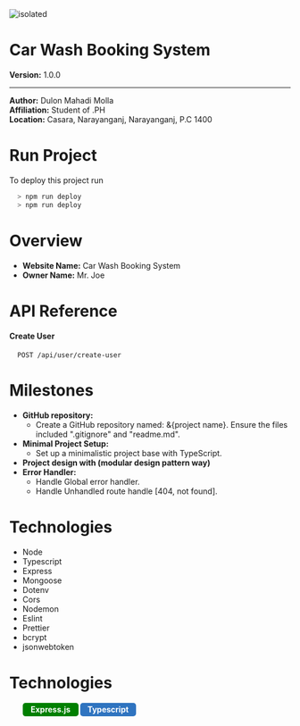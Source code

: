 <img src="https://tbcarwash.ca/wp-content/uploads/2022/04/man-washing-car-two.png" alt="isolated" width="full" style="margin: 0 auto;"/>

# Car Wash Booking System
**Version:** 1.0.0

---

**Author:** Dulon Mahadi Molla  
**Affiliation:** Student of .PH  
**Location:** Casara, Narayanganj, Narayanganj, P.C 1400  

# Run Project

To deploy this project run

```bash
  > npm run deploy
  > npm run deploy
```

# Overview
- **Website Name:** Car Wash Booking System
- **Owner Name:** Mr. Joe 

# API Reference
#### Create User

```http
  POST /api/user/create-user
```

# Milestones
- **GitHub repository:** 
  - Create a GitHub repository named: &{project name}. Ensure the files included ".gitignore" and "readme.md".
- **Minimal Project Setup:**
  - Set up a minimalistic project base with TypeScript.
- **Project design with (modular design pattern way)**
- **Error Handler:**
  - Handle Global error handler.
  - Handle Unhandled route handle [404, not found].

# Technologies
- Node
- Typescript
- Express
- Mongoose
- Dotenv
- Cors
- Nodemon
- Eslint
- Prettier
- bcrypt
- jsonwebtoken



# Technologies
 <div style="">
        <ol style=" display: flex;list-style-type: none;">
            <li style=" background-color: green; color: white; display: flex;justify-content: center; align-items:center; border-radius: 5px; padding:5px; width:90px; height:14px; text-align:center; font-weight: bold; margin-bottom: 5px; margin-right: 3px">Express.js</li>
            <li style=" background-color: #2F74C0; color: white; display: flex;justify-content: center; align-items:center; border-radius: 5px; padding:5px; width:90px; height:14px; text-align:center; font-weight: bold; margin-bottom: 5px; margin-right: 3px">Typescript</li>
        </ol>
    </div>






